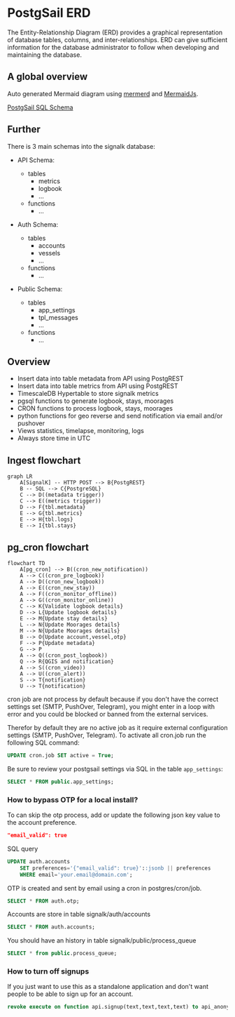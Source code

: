 # PostgSail ERD
The Entity-Relationship Diagram (ERD) provides a graphical representation of database tables, columns, and inter-relationships. ERD can give sufficient information for the database administrator to follow when developing and maintaining the database.

## A global overview
Auto generated Mermaid diagram using [mermerd](https://github.com/KarnerTh/mermerd) and [MermaidJs](https://github.com/mermaid-js/mermaid).

[PostgSail SQL Schema](https://github.com/xbgmsharp/postgsail/tree/main/docs/ERD/postgsail.md "PostgSail SQL Schema")

## Further
There is 3 main schemas into the signalk database:
- API Schema:
  - tables
    - metrics
    - logbook
    - ...
  - functions
    - ...

- Auth Schema:
  - tables
    - accounts
    - vessels
    - ...
  - functions
    - ...

- Public Schema:
  - tables
    - app_settings
    - tpl_messages
    - ...
  - functions
    - ...

## Overview
- Insert data into table metadata from API using PostgREST
- Insert data into table metrics from API using PostgREST
- TimescaleDB Hypertable to store signalk metrics
- pgsql functions to generate logbook, stays, moorages
- CRON functions to process logbook, stays, moorages
- python functions for geo reverse and send notification via email and/or pushover
- Views statistics, timelapse, monitoring, logs
- Always store time in UTC

## Ingest flowchart
```mermaid
graph LR
    A[SignalK] -- HTTP POST --> B{PostgREST}
    B -- SQL --> C{PostgreSQL}
    C --> D((metadata trigger))
    C --> E((metrics trigger))
    D --> F{tbl.metadata}
    E --> G{tbl.metrics}
    E --> H{tbl.logs}
    E --> I{tbl.stays}
```

## pg_cron flowchart
```mermaid
flowchart TD
    A[pg_cron] --> B((cron_new_notification))
    A --> C((cron_pre_logbook))
    A --> D((cron_new_logbook))
    A --> E((cron_new_stay))
    A --> F((cron_monitor_offline))
    A --> G((cron_monitor_online))
    C --> K{Validate logbook details}
    D --> L{Update logbook details}
    E --> M{Update stay details}
    L --> N{Update Moorages details}
    M --> N{Update Moorages details}
    B --> O{Update account,vessel,otp}
    F --> P{Update metadata}
    G --> P
    A --> Q((cron_post_logbook))
    Q --> R{QGIS and notification}
    A --> S((cron_video))
    A --> U((cron_alert))
    S --> T{notification}
    U --> T{notification}
```
cron job are not process by default because if you don't have the correct settings set (SMTP, PushOver, Telegram), you might enter in a loop with error and you could be blocked or banned from the external services.

Therefor by default they are no active job as it require external configuration settings (SMTP, PushOver, Telegram).
To activate all cron.job run the following SQL command:
```sql
UPDATE cron.job SET active = True;
```
Be sure to review your postgsail settings via SQL in the table `app_settings`:
```sql
SELECT * FROM public.app_settings;
```

### How to bypass OTP for a local install?

To can skip the otp process, add or update the following json key value to the account preference.
```json
"email_valid": true
```
SQL query
```sql
UPDATE auth.accounts
	SET preferences='{"email_valid": true}'::jsonb || preferences
	WHERE email='your.email@domain.com';
```

OTP is created and sent by email using a cron in postgres/cron/job.
```sql
SELECT * FROM auth.otp;
```

Accounts are store in table signalk/auth/accounts
```sql
SELECT * FROM auth.accounts;
```

You should have an history in table signalk/public/process_queue
```sql
SELECT * from public.process_queue;
```

### How to turn off signups

If you just want to use this as a standalone application and don't want people to be able to sign up for an account.

```SQL
revoke execute on function api.signup(text,text,text,text) to api_anonymous;
```
